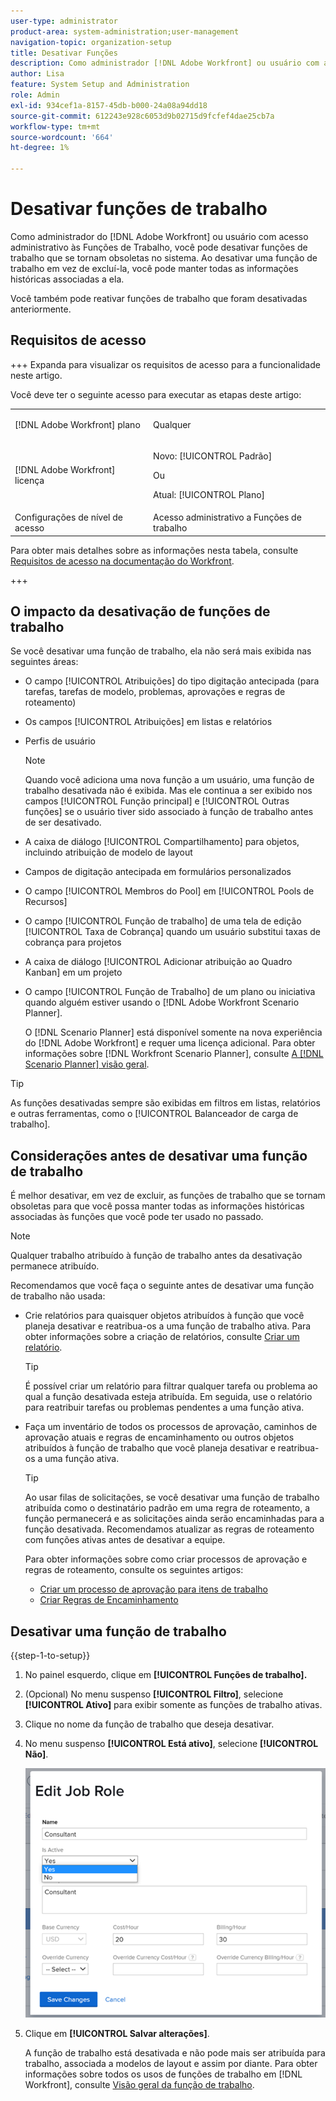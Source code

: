 ```yaml
---
user-type: administrator
product-area: system-administration;user-management
navigation-topic: organization-setup
title: Desativar Funções
description: Como administrador [!DNL Adobe Workfront] ou usuário com acesso administrativo a Funções de Trabalho, você pode desativar funções de trabalho que se tornam obsoletas no sistema. Ao desativar uma função de trabalho em vez de excluí-la, você pode manter todas as informações históricas associadas a ela.
author: Lisa
feature: System Setup and Administration
role: Admin
exl-id: 934cef1a-8157-45db-b000-24a08a94dd18
source-git-commit: 612243e928c6053d9b02715d9fcfef4dae25cb7a
workflow-type: tm+mt
source-wordcount: '664'
ht-degree: 1%

---
```


# Desativar funções de trabalho

Como administrador do [!DNL Adobe Workfront] ou usuário com acesso administrativo às Funções de Trabalho, você pode desativar funções de trabalho que se tornam obsoletas no sistema. Ao desativar uma função de trabalho em vez de excluí-la, você pode manter todas as informações históricas associadas a ela.

Você também pode reativar funções de trabalho que foram desativadas anteriormente.

## Requisitos de acesso

+++ Expanda para visualizar os requisitos de acesso para a funcionalidade neste artigo.

Você deve ter o seguinte acesso para executar as etapas deste artigo:

<table style="table-layout:auto"> 
 <col> 
 <col> 
 <tbody> 
  <tr> 
   <td role="rowheader">[!DNL Adobe Workfront] plano</td> 
   <td> <p>Qualquer </p> </td> 
  </tr> 
  <tr> 
   <td role="rowheader">[!DNL Adobe Workfront] licença</td> 
   <td>
   <p>Novo: [!UICONTROL Padrão]</p>
   <p>Ou</p>
   <p>Atual: [!UICONTROL Plano]</p></td> 
  </tr> 
  <tr> 
   <td role="rowheader">Configurações de nível de acesso</td> 
   <td>Acesso administrativo a Funções de trabalho</td> 
  </tr> 
 </tbody> 
</table>

Para obter mais detalhes sobre as informações nesta tabela, consulte [Requisitos de acesso na documentação do Workfront](/help/quicksilver/administration-and-setup/add-users/access-levels-and-object-permissions/access-level-requirements-in-documentation.md).

+++

## O impacto da desativação de funções de trabalho

Se você desativar uma função de trabalho, ela não será mais exibida nas seguintes áreas:

* O campo [!UICONTROL Atribuições] do tipo digitação antecipada (para tarefas, tarefas de modelo, problemas, aprovações e regras de roteamento)
* Os campos [!UICONTROL Atribuições] em listas e relatórios
* Perfis de usuário

  >[!NOTE]
  >
  >Quando você adiciona uma nova função a um usuário, uma função de trabalho desativada não é exibida. Mas ele continua a ser exibido nos campos [!UICONTROL Função principal] e [!UICONTROL Outras funções] se o usuário tiver sido associado à função de trabalho antes de ser desativado.

* A caixa de diálogo [!UICONTROL Compartilhamento] para objetos, incluindo atribuição de modelo de layout
* Campos de digitação antecipada em formulários personalizados
* O campo [!UICONTROL Membros do Pool] em [!UICONTROL Pools de Recursos]
* O campo [!UICONTROL Função de trabalho] de uma tela de edição [!UICONTROL Taxa de Cobrança] quando um usuário substitui taxas de cobrança para projetos
* A caixa de diálogo [!UICONTROL Adicionar atribuição ao Quadro Kanban] em um projeto
* O campo [!UICONTROL Função de Trabalho] de um plano ou iniciativa quando alguém estiver usando o [!DNL Adobe Workfront Scenario Planner].

  O [!DNL Scenario Planner] está disponível somente na nova experiência do [!DNL Adobe Workfront] e requer uma licença adicional. Para obter informações sobre [!DNL Workfront Scenario Planner], consulte [A [!DNL Scenario Planner] visão geral](../../../scenario-planner/scenario-planner-overview.md).

>[!TIP]
>
>As funções desativadas sempre são exibidas em filtros em listas, relatórios e outras ferramentas, como o [!UICONTROL Balanceador de carga de trabalho].

## Considerações antes de desativar uma função de trabalho

É melhor desativar, em vez de excluir, as funções de trabalho que se tornam obsoletas para que você possa manter todas as informações históricas associadas às funções que você pode ter usado no passado.

>[!NOTE]
>
>Qualquer trabalho atribuído à função de trabalho antes da desativação permanece atribuído.

Recomendamos que você faça o seguinte antes de desativar uma função de trabalho não usada:

* Crie relatórios para quaisquer objetos atribuídos à função que você planeja desativar e reatribua-os a uma função de trabalho ativa. Para obter informações sobre a criação de relatórios, consulte [Criar um relatório](../../../reports-and-dashboards/reports/creating-and-managing-reports/create-report.md).

  >[!TIP]
  >
  >É possível criar um relatório para filtrar qualquer tarefa ou problema ao qual a função desativada esteja atribuída. Em seguida, use o relatório para reatribuir tarefas ou problemas pendentes a uma função ativa.

* Faça um inventário de todos os processos de aprovação, caminhos de aprovação atuais e regras de encaminhamento ou outros objetos atribuídos à função de trabalho que você planeja desativar e reatribua-os a uma função ativa.

  >[!TIP]
  >
  >Ao usar filas de solicitações, se você desativar uma função de trabalho atribuída como o destinatário padrão em uma regra de roteamento, a função permanecerá e as solicitações ainda serão encaminhadas para a função desativada. Recomendamos atualizar as regras de roteamento com funções ativas antes de desativar a equipe.

  Para obter informações sobre como criar processos de aprovação e regras de roteamento, consulte os seguintes artigos:

   * [Criar um processo de aprovação para itens de trabalho](../../../administration-and-setup/customize-workfront/configure-approval-milestone-processes/create-approval-processes.md)
   * [Criar Regras de Encaminhamento](../../../manage-work/requests/create-and-manage-request-queues/create-routing-rules.md)

## Desativar uma função de trabalho

{{step-1-to-setup}}

1. No painel esquerdo, clique em&#x200B; **[!UICONTROL Funções de trabalho].**
1. (Opcional) No menu suspenso **[!UICONTROL Filtro]**, selecione **[!UICONTROL Ativo]** para exibir somente as funções de trabalho ativas.
1. Clique no nome da função de trabalho que deseja desativar.
1. No menu suspenso **[!UICONTROL Está ativo]**, selecione **[!UICONTROL Não]**.

   ![Desativar função de trabalho](assets/deactivate-job-role-edit-role-box-nwe.png)

1. Clique em **[!UICONTROL Salvar alterações]**.

   A função de trabalho está desativada e não pode mais ser atribuída para trabalho, associada a modelos de layout e assim por diante. Para obter informações sobre todos os usos de funções de trabalho em [!DNL Workfront], consulte [Visão geral da função de trabalho](../../../administration-and-setup/set-up-workfront/organizational-setup/job-role-overview.md).
